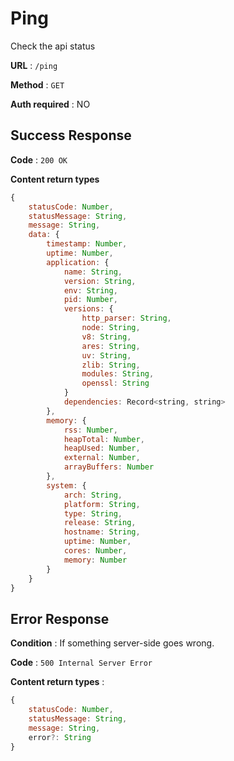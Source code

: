 # Ping

Check the api status

**URL** : `/ping`

**Method** : `GET`

**Auth required** : NO

## Success Response

**Code** : `200 OK`

**Content return types**

```js
{
    statusCode: Number,
    statusMessage: String,
    message: String,
    data: {
        timestamp: Number,
        uptime: Number,
        application: {
            name: String,
            version: String,
            env: String,
            pid: Number,
            versions: {
                http_parser: String,
                node: String,
                v8: String,
                ares: String,
                uv: String,
                zlib: String,
                modules: String,
                openssl: String
            }
            dependencies: Record<string, string>
        },
        memory: {
            rss: Number,
            heapTotal: Number,
            heapUsed: Number,
            external: Number,
            arrayBuffers: Number
        },
        system: {
            arch: String,
            platform: String,
            type: String,
            release: String,
            hostname: String,
            uptime: Number,
            cores: Number,
            memory: Number
        }
    }
}

```

## Error Response

**Condition** : If something server-side goes wrong.

**Code** : `500 Internal Server Error`

**Content return types** :

```js
{
    statusCode: Number,
    statusMessage: String,
    message: String,
    error?: String
}
```